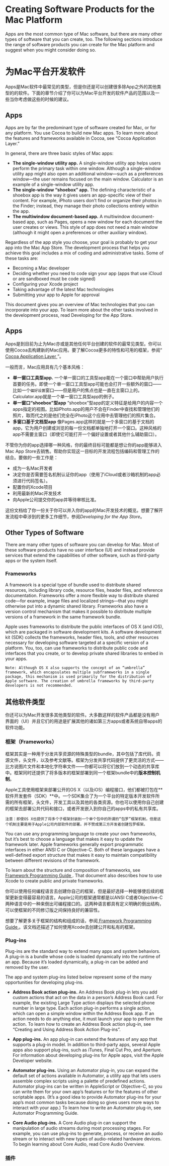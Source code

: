 # Creating Software Products for the Mac Platform

Apps are the most common type of Mac software, but there are many other types of software that you can create, too. The following sections introduce the range of software products you can create for the Mac platform and suggest when you might consider doing so.

# 为Mac平台开发软件

Apps是Mac软件中最常见的类型，但是你还是可以创建很多除App之外的其他类型的的软件。下面的章节介绍了你可以为Mac平台开发的软件产品的范围以及一些当你考虑做这些的时候的建议。

## Apps

Apps are by far the predominant type of software created for Mac, or for any platform. You use Cocoa to build new Mac apps. To learn more about the features and frameworks available in Cocoa, see “Cocoa Application Layer.”

In general, there are three basic styles of Mac apps:

* **The single-window utility app.** A single-window utility app helps users perform the primary task within one window. Although a single-window utility app might also open an additional window—such as a preferences window—the user remains focused on the main window. Calculator is an example of a single-window utility app.
* **The single-window “shoebox” app.** The defining characteristic of a shoebox app is the way it gives users an app-specific view of their content. For example, iPhoto users don’t find or organize their photos in the Finder; instead, they manage their photo collections entirely within the app.
* **The multiwindow document-based app.** A multiwindow document-based app, such as Pages, opens a new window for each document the user creates or views. This style of app does not need a main window (although it might open a preferences or other auxiliary window).

Regardless of the app style you choose, your goal is probably to get your app into the Mac App Store. The development process that helps you achieve this goal includes a mix of coding and administrative tasks. Some of these tasks are:

* Becoming a Mac developer
* Deciding whether you need to code sign your app (apps that use iCloud or are sandboxed must be code signed)
* Configuring your Xcode project
* Taking advantage of the latest Mac technologies
* Submitting your app to Apple for approval

This document gives you an overview of Mac technologies that you can incorporate into your app. To learn more about the other tasks involved in the development process, read Developing for the App Store.


## Apps

Apps是到目前为止为Mac亦或是其他任何平台创建的软件的最常见类型。你可以使用Cocoa去构建新的Mac应用。要了解Cocoa更多的特性和可用的框架，参阅“[ Cocoa Application Layer ]( https://developer.apple.com/library/mac/documentation/MacOSX/Conceptual/OSX_Technology_Overview/CocoaApplicationLayer/CocoaApplicationLayer.html#//apple_ref/doc/uid/TP40001067-CH274-SW1 )”。

一般而言，Mac应用具有几个基本风格：

* **单一窗口工具型app.** 一个单一窗口的工具型app能在一个窗口中帮助用户执行首要的任务。即使一个单一窗口工具型app可能也会打开一些额外的窗口——比如一个`偏好设置`窗口——但是用户的焦点也是一直在主窗口上的。Calculator.app就是一个单一窗口工具型app的例子。
* **单一窗口“shoebox”型app** “shoebox”型app的定义特征是给用户的内容一个apps指定的视图。比如iPhoto.app的用户不会在Finder中查找和管理他们的照片，取而代之的是他们完全在iPhoto这个应用中去管理他们的照片集合。
* **多窗口基于文档型app** 像Pages.app这样的就是一个多窗口的基于文档的app，它为用户创建或浏览的每一份文档都单独地打开一个窗口。这种风格的app不需要主窗口（即使它可能打开一个偏好设置或者其他什么辅助窗口）。

不管你为你的app选择哪一种风格，你的最终目标可能都是想让你的app能够进入Mac App Store去销售。帮助你实现这一目标的开发流程包括编码和管理工作的结合。要做的一些工作是：
* 成为一名Mac开发者
* 决定你是否需要签名机制认证你的app（使用了iCloud或者沙箱机制的app必须进行代码签名）。
* 配置你的Xcode项目
* 利用最新的Mac开发技术
* 向Apple公司提交你的app并等待审核比准。

这份文档给了你一份关于你可以并入你的app的Mac开发技术的概览。想要了解开发流程中牵涉到的更多工作细节，参阅*Developing for the App Store*。


## Other Types of Software

There are many other types of software you can develop for Mac. Most of these software products have no user interface (UI) and instead provide services that extend the capabilities of other software, such as third-party apps or the system itself.

### Frameworks
A framework is a special type of bundle used to distribute shared resources, including library code, resource files, header files, and reference documentation. Frameworks offer a more flexible way to distribute shared code—for example, image files and localized strings—that you might otherwise put into a dynamic shared library. Frameworks also have a version control mechanism that makes it possible to distribute multiple versions of a framework in the same framework bundle.

Apple uses frameworks to distribute the public interfaces of OS X (and iOS), which are packaged in software development kits. A software development kit (SDK) collects the frameworks, header files, tools, and other resources necessary for developing software targeted at a specific version of a platform. You, too, can use frameworks to distribute public code and interfaces that you create, or to develop private shared libraries to embed in your apps.

```
Note: Although OS X also supports the concept of an “umbrella” framework, which encapsulates multiple subframeworks in a single package, this mechanism is used primarily for the distribution of Apple software. The creation of umbrella frameworks by third-party developers is not recommended.
```

## 其他软件类型

你还可以为Mac开发很多其他类型的软件。大多数这样的软件产品都是没有用户界面的（UI）并且它们的用途是扩展其他的诸如第三方apps或者系统自带apps的软件功能。

### 框架（Frameworks）
框架其实是一种用于分发共享资源的特殊类型的bundle，其中包括了库代码，资源文件，头文件，以及参考文献等。框架为分发共享代码提供了更灵活的方式——比方说图片文件和本地化字符串文件——你都可以将它们放到一个动态的共享库中。框架同时还提供了将多版本的框架部署到同一个框架bundle中的**版本控制机制**。

Apple工具使用框架来部署公开的OS X（以及iOS）编程接口，他们都被打包在**软件开发套件（SDK）**中。一个SDK集合了为一个平台的特定版本开发软件所需的所有框架，头文件，开发工具以及其他的各类资源。你也可以使用你自己创建的框架去部署公共代码和接口，或者开发嵌入到你自己的apps中的私有共享库。


```
注意：即使OS X也提供了将多个子框架封装到一个单个包中的所谓的“包罗”框架机制，但是这个机制主要是用于Apple公司内部软件的部署。并不赞成第三方开发者创建包罗框架。
```

You can use any programming language to create your own frameworks, but it’s best to choose a language that makes it easy to update the framework later. Apple frameworks generally export programmatic interfaces in either ANSI C or Objective-C. Both of these languages have a well-defined export structure that makes it easy to maintain compatibility between different revisions of the framework.

To learn about the structure and composition of frameworks, see [ Framework Programming Guide ](https://developer.apple.com/library/mac/documentation/MacOSX/Conceptual/BPFrameworks/Frameworks.html#//apple_ref/doc/uid/10000183i ). That document also describes how to use Xcode to create public and private frameworks.

你可以使用任何编程语言去创建你自己的框架，但是最好选择一种能够使后续的框架更新变得最容易的语言。Apple公司的框架通常都是以ANSI C或者Objective-C两种语言中的一种来倒出可编程接口的。这两种语言都具有定义明确的倒出结构，可以使框架的不同修订版之间保持良好的兼容性。

想要了解更多关于框架的结构和组成的话，参阅[ Framework Programming Guide ](https://developer.apple.com/library/mac/documentation/MacOSX/Conceptual/BPFrameworks/Frameworks.html#//apple_ref/doc/uid/10000183i )。该文档还描述了如何使用Xcode去创建公开和私有的框架。

### Plug-ins
Plug-ins are the standard way to extend many apps and system behaviors. A plug-in is a bundle whose code is loaded dynamically into the runtime of an app. Because it’s loaded dynamically, a plug-in can be added and removed by the user.

The app and system plug-ins listed below represent some of the many opportunities for developing plug-ins.

* **Address Book action plug-ins.** An Address Book plug-in lets you add custom actions that act on the data in a person’s Address Book card. For example, the existing Large Type action displays the selected phone number in large type. Each action plug-in performs a single action, which can open a simple window within the Address Book app. If an action needs to do anything else, it must launch your app to perform the action. To learn how to create an Address Book action plug-in, see “Creating and Using Address Book Action Plug-ins”.

* **App plug-ins.** An app plug-in can extend the features of any app that supports a plug-in model. In addition to third-party apps, several Apple apps also support plug-ins, such as iTunes, Final Cut Pro, and Aperture. For information about developing plug-ins for Apple apps, visit the Apple Developer website.

* **Automator plug-ins.** Using an Automator plug-in, you can expand the default set of actions available in Automator, a utility app that lets users assemble complex scripts using a palette of predefined actions. Automator plug-ins can be written in AppleScript or Objective-C, so you can write them for your own app’s features or for the features of other scriptable apps. (It’s a good idea to provide Automator plug-ins for your app’s most common tasks because doing so gives users more ways to interact with your app.) To learn how to write an Automator plug-in, see Automator Programming Guide.

* **Core Audio plug-ins.** A Core Audio plug-in can support the manipulation of audio streams during most processing stages. For example, you can use plug-ins to generate, process, or receive an audio stream or to interact with new types of audio-related hardware devices. To begin learning about Core Audio, read Core Audio Overview.

### 插件













